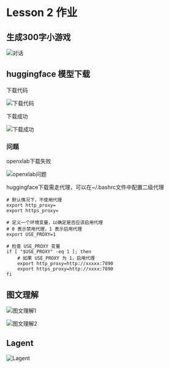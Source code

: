 # Lesson 2 作业

## 生成300字小游戏

![对话](../lesson2智能对话/对话.png)

## huggingface 模型下载

下载代码

![下载代码](../lesson2/下载代码.png)



下载成功

![下载成功](../lesson2/下载成功.png)



### 问题

openxlab下载失败

![openxlab问题](../lesson2/openxlab问题.png)



huggingface下载需走代理，可以在~/.bashrc文件中配置二级代理

```
# 默认情况下，不使用代理
export http_proxy=
export https_proxy=

# 定义一个环境变量，以确定是否应该启用代理
# 0 表示禁用代理，1 表示启用代理
export USE_PROXY=1

# 检查 USE_PROXY 变量
if [ "$USE_PROXY" -eq 1 ]; then
    # 如果 USE_PROXY 为 1，启用代理
    export http_proxy=http://xxxxx:7890
    export https_proxy=http://xxxx:7890
fi
```



## 图文理解

![图文理解1](../lesson2/图文理解1.png)

![图文理解2](../lesson2/图文理解2.png)



## Lagent

![Lagent](../lesson2/Lagent.png)
